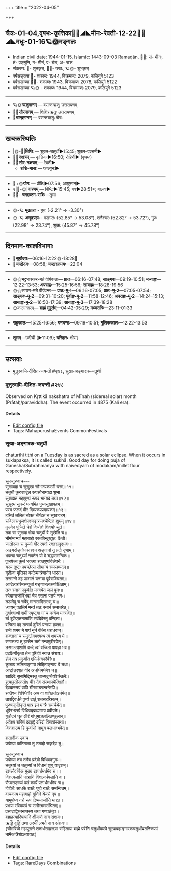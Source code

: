 +++
title = "2022-04-05"

+++
## चैत्रः-01-04,वृषभः-कृत्तिका🌛🌌◢◣मीनः-रेवती-12-22🌌🌞◢◣मधुः-01-16🪐🌞मङ्गलः
- Indian civil date: 1944-01-15, Islamic: 1443-09-03 Ramaḍān, 🌌🌞: सं- मीनः, तं- पङ्गुनि, म- मीनं, प- चेत, अ- च’त
- संवत्सरः 🌛- शुभकृत्, 🌌🌞- प्लवः, 🪐🌞- शुभकृत्
- वर्षसङ्ख्या 🌛- शकाब्दः 1944, विक्रमाब्दः 2079, कलियुगे 5123
- वर्षसङ्ख्या 🌌🌞- शकाब्दः 1943, विक्रमाब्दः 2078, कलियुगे 5122
- वर्षसङ्ख्या 🪐🌞 - शकाब्दः 1944, विक्रमाब्दः 2079, कलियुगे 5123
___________________
- 🪐🌞**ऋतुमानम्** — वसन्तऋतुः उत्तरायणम्
- 🌌🌞**सौरमानम्** — शिशिरऋतुः उत्तरायणम्
- 🌛**चान्द्रमानम्** — वसन्तऋतुः चैत्रः
___________________


## खचक्रस्थितिः
- |🌞-🌛|**तिथिः** — शुक्ल-चतुर्थी►15:45; शुक्ल-पञ्चमी►  
- 🌌🌛**नक्षत्रम्** — कृत्तिका►16:50; रोहिणी► (वृषभः)  
- 🌌🌞**सौर-नक्षत्रम्** — रेवती►  
  - **राशि-मासः** — फाल्गुनः► 
___________________
- 🌛+🌞**योगः** — प्रीतिः►07:56; आयुष्मान्►  
- २|🌛-🌞|**करणम्** — विष्टिः►15:45; बवः►28:51*; बालवः►  
- 🌌🌛- **चन्द्राष्टम-राशिः**—तुला  
___________________
- 🌞-🪐 **मूढग्रहाः** - बुधः (-2.21° → -3.30°)
- 🌞-🪐 **अमूढग्रहाः** - मङ्गलः (52.85° → 53.08°), शनैश्चरः (52.82° → 53.72°), गुरुः (22.98° → 23.74°), शुक्रः (45.87° → 45.78°)
___________________


## दिनमान-कालविभागाः
- 🌅**सूर्योदयः**—06:16-12:22🌞️-18:28🌇  
- 🌛**चन्द्रोदयः**—08:58; **चन्द्रास्तमयः**—22:04  
___________________
- 🌞⚝भट्टभास्कर-मते वीर्यवन्तः— **प्रातः**—06:16-07:48; **साङ्गवः**—09:19-10:51; **मध्याह्नः**—12:22-13:53; **अपराह्णः**—15:25-16:56; **सायाह्नः**—18:28-19:56  
- 🌞⚝सायण-मते वीर्यवन्तः— **प्रातः-मु॰1**—06:16-07:05; **प्रातः-मु॰2**—07:05-07:54; **साङ्गवः-मु॰2**—09:31-10:20; **पूर्वाह्णः-मु॰2**—11:58-12:46; **अपराह्णः-मु॰2**—14:24-15:13; **सायाह्नः-मु॰2**—16:50-17:39; **सायाह्नः-मु॰3**—17:39-18:28  
- 🌞कालान्तरम्— **ब्राह्मं मुहूर्तम्**—04:42-05:29; **मध्यरात्रिः**—23:11-01:33  
___________________
- **राहुकालः**—15:25-16:56; **यमघण्टः**—09:19-10:51; **गुलिककालः**—12:22-13:53  
___________________
- **शूलम्**—उदीची (►11:09); **परिहारः**–क्षीरम्  
___________________

## उत्सवाः
- मुत्तुस्वामि-दीक्षित-जयन्ती #२४८, सुखा-अङ्गारक-चतुर्थी
### मुत्तुस्वामि-दीक्षित-जयन्ती #२४८

Observed on Kr̥ttikā nakshatra of Mīnaḥ (sidereal solar) month (Prātaḥ/paraviddha). The event occurred in 4875 (Kali era).  




#### Details
- [Edit config file](https://github.com/jyotisham/adyatithi/blob/master/mahApuruSha/sangIta-kRt/sidereal_solar_month/nakshatra/12/03/muttusvAmI~dIkSita~jayantI.toml)
- Tags: MahapurushaEvents CommonFestivals


### सुखा-अङ्गारक-चतुर्थी



chaturthī tithi on a Tuesday is as sacred as a solar eclipse. When it occurs in śuklapakṣa, it is called sukhā. Good day for doing puja of Ganesha/Subrahmanya with naivedyam of modakam/millet flour respectively.

सुमन्तुरुवाच---  
सुखावहा च सुसुखा सौभाग्यकरणी परम्॥११॥  
चतुर्थी कुरुशार्दूल रूपसौभाग्यदा शुभा।  
सुखाव्रतं महापुण्यं रूपदं भाग्यदं तथा॥१२॥  
सुसूक्ष्मं सुकरं धन्यमिह पुण्यसुखावहम्।  
परत्र फलदं वीर दिव्यरूपप्रदायकम्॥१३॥  
हसितं ललितं चोक्तं चेष्टितं च सुखावहम्।  
सविलासभुजक्षेपश्चङ्क्रमश्चेष्टितं शुभम्॥१४॥  
कृत्येन पूजिते चेशे विघ्नेशे शिवयोः सुते।  
तदा सा सुखदा ज्ञेया चतुर्थी वै सुखेति च॥  
भीमोमाभ्यां महाबाहो रक्तबिन्दुश्च्युतः क्षितौ।  
जातोस्याः स कुजो वीर रक्तो रक्तसमुद्भवः॥  
अङ्गदोङ्गोपकारश्च अङ्गानां तु प्रदो नृणाम्।  
भक्त्या चतुर्थ्यां नक्तेन यो वै श्रद्धासमन्वितः॥  
पूजयेच्च कुजं भक्त्या रक्तपुष्पविलेपनैः।  
यस्य तुष्टः प्रयच्छेत्स सौभाग्यं रूपसम्पदम्॥  
गृहीत्वा मृत्तिकां वन्देन्मन्त्रेणानेन भारत।  
तस्मान्मे दह पाप्मानं यन्मया पूर्वसञ्चितम्॥  
आदित्यरश्मिसम्पूतां गङ्गाजलकणोक्षिताम्।  
ततः स्नानं प्रकुर्वीत मन्त्रयेत जलं पुनः॥  
स्वेदाण्डजोद्भिदां चैव रसानां पतये नमः।  
तडागेषु च सर्वेषु मानसादिसरःसु च॥  
ध्यायन् पठन्निमं मन्त्रं ततः स्नानं समाचरेत्।  
दूर्वाश्वत्थौ शमीं स्पृष्ट्वा गां च मन्त्रेण मन्त्रवित्॥  
त्वं दूर्वेऽमृतनामासि सर्वदेवैस्तु वन्दिता।  
वन्दिता दह तत्सर्वं दुरितं यन्मया कृतम्॥  
शमी शमय मे पापं नूनं वेत्सि धराधरान्।  
शक्तानां च समुद्योगमश्वत्थ त्वं क्षमस्व मे॥  
समालभ्य तु हस्तेन ततो मन्त्रमुदीरयेत्।  
तस्मात्स्पृशामि वन्दे त्वां वन्दिता पापहा भव॥  
प्रदक्षिणीकृता तेन पृथिवी स्यान्न संशयः।  
होमं तत्र प्रकुर्वीत एभिर्मन्त्रपदैर्वरैः॥  
कुजाय ललिताङ्गाय लोहिताङ्गाय वै तथा।  
अष्टोत्तरशतं वीर अर्धार्धमर्धमेव च॥  
खादिरैः सुसमिद्भिस्तु चाज्यदुग्धैर्यवैस्तिलैः।  
हुत्वाहुतीस्ततो४ वीर देवं संस्थापयेत्क्षितौ॥  
देवदारुमयं वापि श्रीखण्डचन्दनैरपि।  
रक्तैश्च विविधैर्वीर अथ वा शक्तितोऽर्चयेत्॥  
तावद्विवर्धते पुण्यं दातुं शतसहस्रिकम्।  
पुरुषाकृतिकृतं पात्र इमं मन्त्रैः समर्चयेत्॥  
धूपैरभ्यर्च्य विधिवद्ब्राह्मणाय प्रदीयते।  
गुडौदनं घृतं क्षीरं गोधूमाञ्छालितण्डुलान्॥  
अवेक्ष्य शक्तिं दद्याद्वै दरिद्रो वित्तवांस्तथा।  
वित्तशाठ्यं हि कुर्वाणो नामुत्र बलभाग्भवेत्॥  
  
शतानीक उवाच  
उपोष्या कतिमात्रा तु उताहो सकृदेव तु।  
  
सुमन्तुरुवाच  
उपोष्या तत्र तत्रैव प्रदेयो विधिवद्गुडः॥  
चतुर्थ्यां च चतुर्थ्यां च विधानं शृणु यादृशम्।  
दशसौवर्णिकं मुख्यं दशार्धमर्धमेव च।।  
विंशत्पलानि पात्राणि विंशत्यर्धपलानि वा।  
रौप्यसङ्ख्यं पलं कार्यं पलार्धमर्धमेव च॥  
विविधैः साधकै रक्तैः पुष्पै रक्तैः समन्वितम्।  
वाचकाय महाबाहो गुणिने श्रेयसे नृप॥  
यामुपोष्य नरो रूपं दिव्यमाप्नोति भारत।  
प्रभया रविकल्पं च समीरबलसंश्रितम्॥  
प्रसादाद्विघ्ननाथस्य तथा गणपतेर्नृप।  
ब्रह्महत्यादिपापानि क्षीयन्ते नात्र संशयः।  
ऋद्धिं वृद्धिं तथा लक्ष्मीं लभते नात्र संशयः॥  
(श्रीभविष्ये महापुराणे शतार्धसाहस्र्यां संहितायां ब्राह्मे पर्वणि चतुर्थीकल्पे सुखावहाङ्गारकचतुर्थीव्रतनिरूपणं नामैकत्रिंशोऽध्यायतः)



#### Details
- [Edit config file](https://github.com/jyotisham/adyatithi/blob/master/time_focus/tithi-vara-combinations/description_only/sukhA~aGgAraka-caturthI.toml)
- Tags: RareDays Combinations


